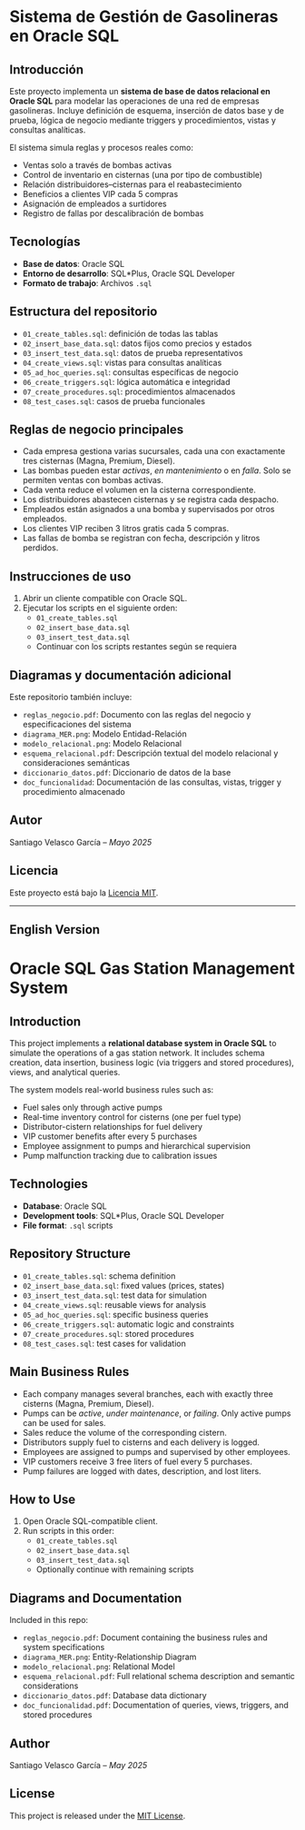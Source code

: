 # Sistema de Gestión de Gasolineras en Oracle SQL

## Introducción  
Este proyecto implementa un **sistema de base de datos relacional en Oracle SQL** para modelar las operaciones de una red de empresas gasolineras. Incluye definición de esquema, inserción de datos base y de prueba, lógica de negocio mediante triggers y procedimientos, vistas y consultas analíticas.

El sistema simula reglas y procesos reales como:
- Ventas solo a través de bombas activas
- Control de inventario en cisternas (una por tipo de combustible)
- Relación distribuidores–cisternas para el reabastecimiento
- Beneficios a clientes VIP cada 5 compras
- Asignación de empleados a surtidores
- Registro de fallas por descalibración de bombas

## Tecnologías  
- **Base de datos**: Oracle SQL  
- **Entorno de desarrollo**: SQL*Plus, Oracle SQL Developer  
- **Formato de trabajo**: Archivos `.sql`  

## Estructura del repositorio  
- `01_create_tables.sql`: definición de todas las tablas  
- `02_insert_base_data.sql`: datos fijos como precios y estados  
- `03_insert_test_data.sql`: datos de prueba representativos  
- `04_create_views.sql`: vistas para consultas analíticas  
- `05_ad_hoc_queries.sql`: consultas específicas de negocio  
- `06_create_triggers.sql`: lógica automática e integridad  
- `07_create_procedures.sql`: procedimientos almacenados  
- `08_test_cases.sql`: casos de prueba funcionales  

## Reglas de negocio principales  
- Cada empresa gestiona varias sucursales, cada una con exactamente tres cisternas (Magna, Premium, Diesel).  
- Las bombas pueden estar *activas*, *en mantenimiento* o en *falla*. Solo se permiten ventas con bombas activas.  
- Cada venta reduce el volumen en la cisterna correspondiente.  
- Los distribuidores abastecen cisternas y se registra cada despacho.  
- Empleados están asignados a una bomba y supervisados por otros empleados.  
- Los clientes VIP reciben 3 litros gratis cada 5 compras.  
- Las fallas de bomba se registran con fecha, descripción y litros perdidos.

## Instrucciones de uso  
1. Abrir un cliente compatible con Oracle SQL.  
2. Ejecutar los scripts en el siguiente orden:
   - `01_create_tables.sql`  
   - `02_insert_base_data.sql`  
   - `03_insert_test_data.sql`  
   - Continuar con los scripts restantes según se requiera  

## Diagramas y documentación adicional  
Este repositorio también incluye:
- `reglas_negocio.pdf`: Documento con las reglas del negocio y especificaciones del sistema 
- `diagrama_MER.png`: Modelo Entidad-Relación  
- `modelo_relacional.png`: Modelo Relacional  
- `esquema_relacional.pdf`: Descripción textual del modelo relacional y consideraciones semánticas
- `diccionario_datos.pdf`: Diccionario de datos de la base
- `doc_funcionalidad`: Documentación de las consultas, vistas, trigger y procedimiento almacenado

## Autor  
Santiago Velasco García – *Mayo 2025*  

## Licencia  
Este proyecto está bajo la [Licencia MIT](https://opensource.org/licenses/MIT).

---

## English Version

# Oracle SQL Gas Station Management System

## Introduction  
This project implements a **relational database system in Oracle SQL** to simulate the operations of a gas station network. It includes schema creation, data insertion, business logic (via triggers and stored procedures), views, and analytical queries.

The system models real-world business rules such as:
- Fuel sales only through active pumps  
- Real-time inventory control for cisterns (one per fuel type)  
- Distributor-cistern relationships for fuel delivery  
- VIP customer benefits after every 5 purchases  
- Employee assignment to pumps and hierarchical supervision  
- Pump malfunction tracking due to calibration issues  

## Technologies  
- **Database**: Oracle SQL  
- **Development tools**: SQL*Plus, Oracle SQL Developer  
- **File format**: `.sql` scripts  

## Repository Structure  
- `01_create_tables.sql`: schema definition  
- `02_insert_base_data.sql`: fixed values (prices, states)  
- `03_insert_test_data.sql`: test data for simulation  
- `04_create_views.sql`: reusable views for analysis  
- `05_ad_hoc_queries.sql`: specific business queries  
- `06_create_triggers.sql`: automatic logic and constraints  
- `07_create_procedures.sql`: stored procedures  
- `08_test_cases.sql`: test cases for validation  

## Main Business Rules  
- Each company manages several branches, each with exactly three cisterns (Magna, Premium, Diesel).  
- Pumps can be *active*, *under maintenance*, or *failing*. Only active pumps can be used for sales.  
- Sales reduce the volume of the corresponding cistern.  
- Distributors supply fuel to cisterns and each delivery is logged.  
- Employees are assigned to pumps and supervised by other employees.  
- VIP customers receive 3 free liters of fuel every 5 purchases.  
- Pump failures are logged with dates, description, and lost liters.

## How to Use  
1. Open Oracle SQL-compatible client.  
2. Run scripts in this order:
   - `01_create_tables.sql`  
   - `02_insert_base_data.sql`  
   - `03_insert_test_data.sql`  
   - Optionally continue with remaining scripts  

## Diagrams and Documentation  
Included in this repo:
- `reglas_negocio.pdf`: Document containing the business rules and system specifications
- `diagrama_MER.png`: Entity-Relationship Diagram  
- `modelo_relacional.png`: Relational Model  
- `esquema_relacional.pdf`: Full relational schema description and semantic considerations
- `diccionario_datos.pdf`: Database data dictionary
- `doc_funcionalidad.pdf`: Documentation of queries, views, triggers, and stored procedures

## Author  
Santiago Velasco García – *May 2025*  

## License  
This project is released under the [MIT License](https://opensource.org/licenses/MIT).
